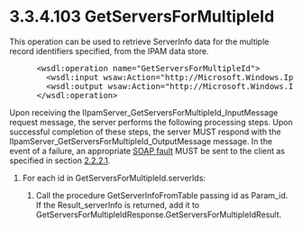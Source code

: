 <html dir="LTR" xmlns:mshelp="http://msdn.microsoft.com/mshelp" xmlns:ddue="http://ddue.schemas.microsoft.com/authoring/2003/5" xmlns:xlink="http://www.w3.org/1999/xlink" xmlns:tool="http://www.microsoft.com/tooltip">
 <body>
 <div id="header">
 <h1 class="heading">3.3.4.103 GetServersForMultipleId</h1>
 </div>
 <div id="mainSection">
 <div id="mainBody">
 <div id="allHistory" class="saveHistory"></div>
 <div id="sectionSection0" class="section" name="collapseableSection">
 

<p>This operation can be used to retrieve ServerInfo data for
the multiple record identifiers specified, from the IPAM data store.</p>

<dl>
<dd>
<div><pre> &lt;wsdl:operation name=&quot;GetServersForMultipleId&quot;&gt;
   &lt;wsdl:input wsaw:Action=&quot;http://Microsoft.Windows.Ipam/IIpamServer/GetServersForMultipleId&quot; message=&quot;ipam:IIpamServer_GetServersForMultipleId_InputMessage&quot; /&gt;
   &lt;wsdl:output wsaw:Action=&quot;http://Microsoft.Windows.Ipam/IIpamServer/GetServersForMultipleIdResponse&quot; message=&quot;ipam:IIpamServer_GetServersForMultipleId_OutputMessage&quot; /&gt;
 &lt;/wsdl:operation&gt;
</pre></div>
</dd></dl>

<p>Upon receiving the
IIpamServer_GetServersForMultipleId_InputMessage request message, the server
performs the following processing steps. Upon successful completion of these
steps, the server MUST respond with the
IIpamServer_GetServersForMultipleId_OutputMessage message. In the event of a
failure, an appropriate <a href="21b4a631-8f28-420f-822f-c5f879d5046e.md#gt_ec8728a8-1a75-426f-8767-aa1932c7c19f">SOAP
fault</a> MUST be sent to the client as specified in section <a href="a90ad88d-2468-4ac1-bbb9-8f921d15bbc8.md">2.2.2.1</a>.</p>

<ol><li><p><span> </span>For each id in
GetServersForMultipleId.serverIds:</p>

<ol><li><p><span> 
</span>Call the procedure GetServerInfoFromTable passing id as Param_id. If the
Result_serverInfo is returned, add it to
GetServersForMultipleIdResponse.GetServersForMultipleIdResult.</p>

</li></ol></li></ol>
 </div>
 </div>
 </div>
 </body>
</html>